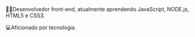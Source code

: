 👨‍💻Desenvolvedor front-end, atualmente aprendendo JavaScript, NODE.js, HTML5 e CSS3.

💻Aficionado por tecnologia.
